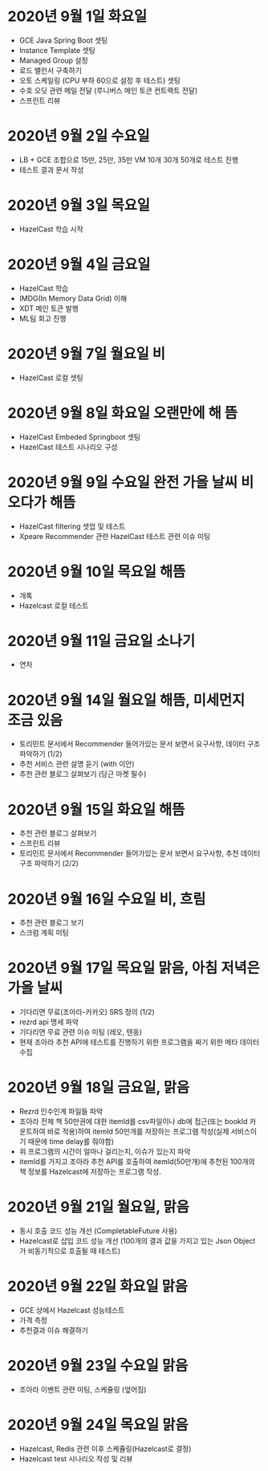 
# 2020년 9월 1일 화요일 

- GCE Java Spring Boot 셋팅
- Instance Template 셋팅
- Managed Group 설정
- 로드 밸런서 구축하기
- 오토 스케일링 (CPU 부하 60으로 설정 후 테스트) 셋팅
- 수호 오딧 관련 메일 전달 (루니버스 메인 토큰 컨트랙트 전달)
- 스프린트 리뷰

# 2020년 9월 2일 수요일 

- LB + GCE 조합으로 15만, 25만, 35만 VM 10개 30개 50개로 테스트 진행
- 테스트 결과 문서 작성
 
# 2020년 9월 3일 목요일

- HazelCast 학습 시작

# 2020년 9월 4일 금요일

- HazelCast 학습
- IMDG(In Memory Data Grid) 이해
- XDT 메인 토큰 발행
- ML팀 회고 진행

# 2020년 9월 7일 월요일 비

- HazelCast 로컬 셋팅

# 2020년 9월 8일 화요일 오랜만에 해 뜸

- HazelCast Embeded Springboot 셋팅 
- HazelCast 테스트 시나리오 구성

# 2020년 9월 9일 수요일 완전 가을 날씨 비 오다가 해뜸

-  HazelCast filtering 셋업 및 테스트 
- Xpeare Recommender 관련 HazelCast 테스트 관련 이슈 미팅  

# 2020년 9월 10일 목요일 해뜸 

- 개톡
- Hazelcast 로컬 테스트

# 2020년 9월 11일 금요일 소나기

- 연차 

# 2020년 9월 14일 월요일 해뜸, 미세먼지 조금 있음

- 토리민트 문서에서 Recommender 들어가있는 문서 보면서 요구사항, 데이터 구조 파악하기 (1/2)
- 추천 서비스 관련 설명 듣기 (with 이안) 
- 추천 관련 블로그 살펴보기 (당근 마켓 필수)

# 2020년 9월 15일 화요일 해뜸 

- 추천 관련 블로그 살펴보기 
- 스프린트 리뷰
- 토리민트 문서에서 Recommender 들어가있는 문서 보면서 요구사항, 추천 데이터 구조 파악하기 (2/2)


# 2020년 9월 16일 수요일 비, 흐림

- 추천 관련 블로그 보기
- 스크럼 계획 미팅

# 2020년 9월 17일 목요일 맑음, 아침 저녁은 가을 날씨

- 기다리면 무료(조아라-카카오) SRS 정의 (1/2)
- rezrd api 명세 파악
- 기다리면 무료 관련 이슈 미팅 (레오, 텐동) 
- 현재 조아라 추천 API에 테스트를 진행하기 위한 프로그램을 짜기 위한 메타 데이터 수집 

# 2020년 9월 18일 금요일, 맑음

- Rezrd 인수인계 파일들 파악
- 조아라 전체 책 50만권에 대한 itemId를 csv파일이나 db에 접근(또는 bookId 카운트하여 바로 적용)하여 itemId 50만개를 저장하는 프로그램 작성(실제 서비스이기 때문에 time delay를 줘야함) 
- 위 프로그램의 시간이 얼마나 걸리는지, 이슈가 있는지 파악  
- itemId를 가지고 조아라 추천 API를 호출하여 itemId(50만개)에 추천된 100개의 책 정보를 Hazelcast에 저장하는 프로그램 작성. 

# 2020년 9월 21일 월요일, 맑음

- 동시 호출 코드 성능 개선 (CompletableFuture 사용)
- Hazelcast로 삽입 코드 성능 개선 (100개의 결과 값을 가지고 있는 Json Object가 비동기적으로 호출될 때 테스트)

# 2020년 9월 22일 화요일 맑음

- GCE 상에서 Hazelcast 성능테스트
- 가격 측정
- 추천결과 이슈 해결하기 

# 2020년 9월 23일 수요일 맑음

- 조아라 이벤트 관련 미팅, 스케쥴링 (엎어짐)

# 2020년 9월 24일 목요일 맑음 

- Hazelcast, Redis 관련 이후 스케쥴링(Hazelcast로 결정)
- Hazelcast test 시나리오 작성 및 리뷰

